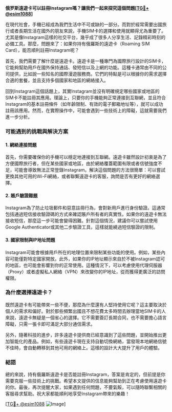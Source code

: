 **俄罗斯遠遊卡可以註冊Instagram嗎？讓我們一起來探究這個問題[[TG💪+ @esim1088](https://t.me/s/esim1088)]**

在現代社會，手機已經成為我們生活中不可或缺的一部分。而對於經常需要出國旅行或者長期生活在國外的朋友來說，手機SIM卡的選擇和使用就顯得尤為重要了。尤其是像Instagram這樣的社交平台，幾乎成了很多人分享生活、記錄精彩時刻的必備工具。那麼，問題來了：如果你持有俄羅斯的遠遊卡（Roaming SIM Card），能否順利註冊Instagram呢？

首先，我們需要了解什麼是遠遊卡。遠遊卡是一種專門為國際旅行設計的SIM卡，它能夠幫助用戶在國外保持通話、發短信以及上網的功能。這種卡通常由不同的公司提供，比如說一些知名的國際漫遊服務商。它們的特點是可以根據你的需求選擇合適的套餐，並且支持多個國家和地區的網絡接入。

回到Instagram這個話題上，其實Instagram並沒有明確規定哪些國家或地區的SIM卡不能註冊其應用。理論上，只要你的手機能夠正常連接到互聯網，並且符合Instagram的基本註冊條件（如年齡限制、有效的電子郵箱地址等），就可以成功註冊該應用。然而，在實際操作中，可能會遇到一些技術上的障礙，這就需要我們進一步分析。

### **可能遇到的挑戰與解決方案**

#### **1. 網絡連接問題**
首先，你需要確保你的手機可以穩定地連接到互聯網。遠遊卡雖然設計初衷是為了方便國際旅行者，但在某些國家或地區，由於網絡覆蓋範圍有限或者信號強度不足，可能會導致無法正常登錄Instagram。解決這個問題的方法很簡單：可以嘗試更換其他可用的Wi-Fi網絡，或者聯繫遠遊卡的客服，詢問是否有更好的網絡選擇。

#### **2. 賬戶驗證難題**
Instagram為了防止垃圾郵件和惡意註冊行為，會對新用戶進行身份驗證。這通常包括通過短信接收驗證碼的方式來確認賬戶所有者的真實性。如果你的遠遊卡無法接收短信，那麼這一步可能會變得困難。針對這個情況，建議你可以嘗試使用Google Authenticator或其他二步驗證工具，這樣就能繞過短信驗證的限制。

#### **3. 國家限制與IP地址問題**
Instagram可能會根據用戶所在的地理位置來限制某些功能的使用。例如，某些內容可能僅對特定國家開放。此外，如果你的IP地址顯示來自於不被Instagram認可的地區，也可能會影響到你的正常使用。這種情況下，可以考慮使用代理伺服器（Proxy）或者虛擬私人網絡（VPN）來改變你的IP地址，從而獲得更廣泛的訪問權限。

### **為什麼選擇遠遊卡？**

既然遠遊卡有可能帶來一些不便，那麼為什麼還有人堅持使用它呢？這主要取決於個人的需求和偏好。對於那些頻繁出國且不想花費太多時間去辦理當地SIM卡的人來說，遠遊卡無疑是一個省心的選擇。它不需要簽訂長期合同，也不需要擔心語言障礙，只需一張卡即可滿足大部分通信需求。

另外，隨著科技的進步，許多遠遊卡提供商已經意識到了這些問題，並開始推出更加智能化的產品。例如，有些遠遊卡現在支持自動切換網絡，當發現本地網絡信號不佳時，會自動轉移到其他可用的網絡上。這樣的設計大大提升了用戶的體驗。

### **結語**

總的來說，持有俄羅斯遠遊卡是否能註冊Instagram，答案是肯定的，但前提是你需要克服一些技術上的挑戰。希望本文提供的信息能夠幫助到正在考慮使用遠遊卡的你。最後，再次提醒大家，如果遇到任何問題，不要氣餒，可以隨時聯繫相關的客服尋求幫助。祝大家都能順利地享受Instagram帶來的樂趣！

[[TG💪+ @esim1088](https://t.me/s/esim1088) ![Image](https://i.postimg.cc/4NQfJmqS/Snipaste-2025-05-13-00-14-12.png)]